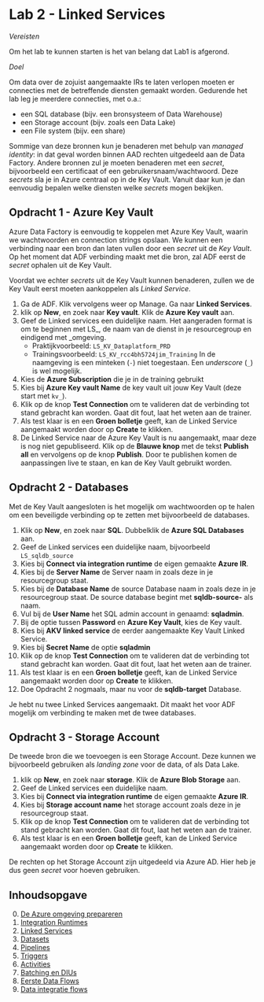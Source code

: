 # Lab 2 - Linked Services

*Vereisten*

Om het lab te kunnen starten is het van belang dat Lab1 is afgerond.

*Doel*

Om data over de zojuist aangemaakte IRs te laten verlopen moeten er connecties met de betreffende diensten gemaakt worden. Gedurende het lab leg je meerdere connecties, met o.a.:

* een SQL database (bijv. een bronsysteem of Data Warehouse)
* een Storage account (bijv. zoals een Data Lake)
* een File system (bijv. een share)

Sommige van deze bronnen kun je benaderen met behulp van *managed identity*: in dat geval worden binnen AAD rechten uitgedeeld aan de Data Factory. Andere bronnen zul je moeten benaderen met een *secret*, bijvoorbeeld een certificaat of een gebruikersnaam/wachtwoord. Deze *secrets* sla je in Azure centraal op in de Key Vault. Vanuit daar kun je dan eenvoudig bepalen welke diensten welke *secrets* mogen bekijken.

## Opdracht 1 - Azure Key Vault

Azure Data Factory is eenvoudig te koppelen met Azure Key Vault, waarin we wachtwoorden en connection strings opslaan. We kunnen een verbinding naar een bron dan laten vullen door een *secret* uit de *Key Vault*. Op het moment dat ADF verbinding maakt met die bron, zal ADF eerst de *secret* ophalen uit de Key Vault.

Voordat we echter *secrets* uit de Key Vault kunnen benaderen, zullen we de Key Vault eerst moeten aankoppelen als *Linked Service*.

1. Ga de ADF. Klik vervolgens weer op Manage. Ga naar **Linked Services**.
2. klik op **New**, en zoek naar **Key vault**. Klik de **Azure Key vault** aan.
3. Geef de Linked services een duidelijke naam. Het aangeraden format is om te beginnen met LS_, de naam van de dienst in je resourcegroup en eindigend met _omgeving.
   * Praktijkvoorbeeld: `LS_KV_Dataplatform_PRD`
   * Trainingsvoorbeeld: `LS_KV_rcc4bh5724jim_Training`
     In de naamgeving is een minteken (`-`) niet toegestaan. Een *underscore* (`_`) is wel mogelijk.
4. Kies de **Azure Subscription** die je in de training gebruikt
5. Kies bij **Azure Key vault Name** de key vault uit jouw Key Vault (deze start met `kv_`).
6. Klik op de knop **Test Connection** om te valideren dat de verbinding tot stand gebracht kan worden. Gaat dit fout, laat het weten aan de trainer.
7. Als test klaar is en een **Groen bolletje** geeft, kan de Linked Service aangemaakt worden door op **Create** te klikken.
8. De Linked Service naar de Azure Key Vault is nu aangemaakt, maar deze is nog niet gepubliseerd. Klik op de **Blauwe knop** met de tekst **Publish all** en vervolgens op de knop **Publish**. Door te publishen komen de aanpassingen live te staan, en kan de Key Vault gebruikt worden.

## Opdracht 2 - Databases

Met de Key Vault aangesloten is het mogelijk om wachtwoorden op te halen om een beveiligde verbinding op te zetten met bijvoorbeeld de databases.

1. Klik op **New**, en zoek naar **SQL**. Dubbelklik de **Azure SQL Databases** aan.
2. Geef de Linked services een duidelijke naam, bijvoorbeeld `LS_sqldb_source`
3. Kies bij **Connect via integration runtime** de eigen gemaakte **Azure IR**.
4. Kies bij de **Server Name** de Server naam in zoals deze in je resourcegroup staat.
5. Kies bij de **Database Name** de source Database naam in zoals deze in je resourcegroup staat. De source database begint met **sqldb-source-** als naam.
6. Vul bij de **User Name** het SQL admin account in genaamd: **sqladmin**.
7. Bij de optie tussen **Password** en **Azure Key Vault**, kies de Key vault.
8. Kies bij **AKV linked service** de eerder aangemaakte Key Vault Linked Service.
9. Kies bij **Secret Name** de optie **sqladmin**
10. Klik op de knop **Test Connection** om te valideren dat de verbinding tot stand gebracht kan worden. Gaat dit fout, laat het weten aan de trainer.
11. Als test klaar is en een **Groen bolletje** geeft, kan de Linked Service aangemaakt worden door op **Create** te klikken.
12. Doe Opdracht 2 nogmaals, maar nu voor de **sqldb-target** Database.

Je hebt nu twee Linked Services aangemaakt. Dit maakt het voor ADF mogelijk om verbinding te maken met de twee databases.

## Opdracht 3 - Storage Account

De tweede bron die we toevoegen is een Storage Account. Deze kunnen we bijvoorbeeld gebruiken als *landing zone* voor de data, of als Data Lake.

1. klik op **New**, en zoek naar **storage**. Klik de **Azure Blob Storage** aan.
2. Geef de Linked services een duidelijke naam.
3. Kies bij **Connect via integration runtime** de eigen gemaakte **Azure IR**.
4. Kies bij **Storage account name** het storage account zoals deze in je resourcegroup staat.
5. Klik op de knop **Test Connection** om te valideren dat de verbinding tot stand gebracht kan worden. Gaat dit fout, laat het weten aan de trainer.
6. Als test klaar is en een **Groen bolletje** geeft, kan de Linked Service aangemaakt worden door op **Create** te klikken.

De rechten op het Storage Account zijn uitgedeeld via Azure AD. Hier heb je dus geen *secret* voor hoeven gebruiken.

## Inhoudsopgave

0. [De Azure omgeving prepareren](../0Prep/LabVoorbereiding0.md)
1. [Integration Runtimes](../Lab1/LabInstructions1.md)
2. [Linked Services](../Lab2/LabInstructions2.md)
3. [Datasets](../Lab3/LabInstructions3.md)
4. [Pipelines](../Lab4/LabInstructions4.md)
5. [Triggers](../Lab5/LabInstructions5.md)
6. [Activities](../Lab6/LabInstructions6.md)
7. [Batching en DIUs](../Lab7/LabInstructions7.md)
8. [Eerste Data Flows](../Lab8/LabInstructions8.md)
9. [Data integratie flows](../Lab9/LabInstructions9.md)